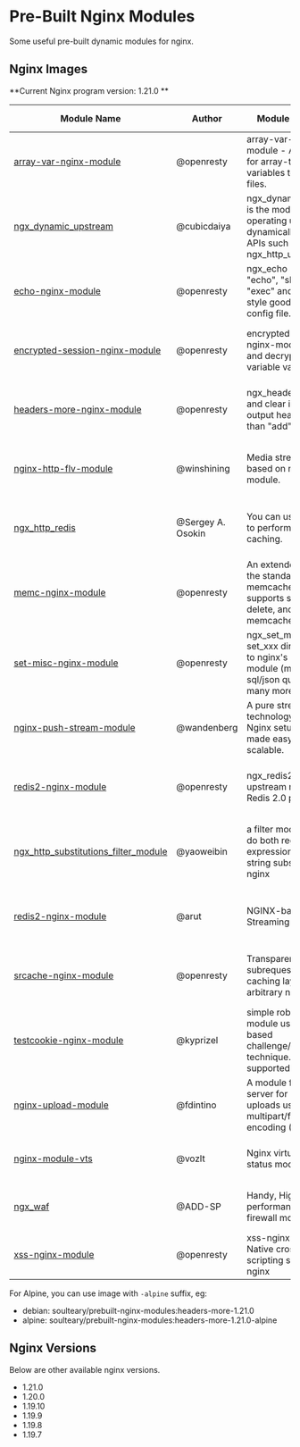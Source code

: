 # Pre-Built Nginx Modules

Some useful pre-built dynamic modules for nginx.

## Nginx Images

**Current Nginx program version: 1.21.0 **

<table>
    <thead>
        <tr>
            <th>Module Name</th>
            <th>Author</th>
            <th>Module Description</th>
            <th>Module Version</th>
            <th>Docker Command</th>
        </tr>
    </thead>
    <tbody>
        <tr>
            <td><a href="https://github.com/openresty/array-var-nginx-module">array-var-nginx-module</a></td>
            <td>@openresty</td>
            <td>array-var-nginx-module - Add support for array-typed variables to nginx config files.</td>
            <td>0.05</td>
            <td>docker pull soulteary/prebuilt-nginx-modules:array-var-nginx-1.21.0</td>
        </tr>
        <tr>
            <td><a href="https://github.com/cubicdaiya/ngx_dynamic_upstream">ngx_dynamic_upstream</a></td>
            <td>@cubicdaiya</td>
            <td>ngx_dynamic_upstream is the module for operating upstreams dynamically with HTTP APIs such as ngx_http_upstream_conf.</td>
            <td>0.1.6</td>
            <td>docker pull soulteary/prebuilt-nginx-modules:dynamic-upstream-1.21.0</td>
        </tr>
        <tr>
            <td><a href="https://github.com/openresty/echo-nginx-module">echo-nginx-module</a></td>
            <td>@openresty</td>
            <td>ngx_echo - Brings "echo", "sleep", "time", "exec" and more shell-style goodies to Nginx config file.</td>
            <td>0.62</td>
            <td>docker pull soulteary/prebuilt-nginx-modules:echo-1.21.0</td>
        </tr>
        <tr>
            <td><a href="https://github.com/openresty/encrypted-session-nginx-module">encrypted-session-nginx-module</a></td>
            <td>@openresty</td>
            <td>encrypted-session-nginx-module - encrypt and decrypt nginx variable values.</td>
            <td>0.08</td>
            <td>docker pull soulteary/prebuilt-nginx-modules:encrypted-session-1.21.0</td>
        </tr>
        <tr>
            <td><a href="https://github.com/openresty/headers-more-nginx-module">headers-more-nginx-module</a></td>
            <td>@openresty</td>
            <td>ngx_headers_more - Set and clear input and output headers...more than "add"!</td>
            <td>0.33</td>
            <td>docker pull soulteary/prebuilt-nginx-modules:headers-more-1.21.0</td>
        </tr>
        <tr>
            <td><a href="https://github.com/winshining/nginx-http-flv-module">nginx-http-flv-module</a></td>
            <td>@winshining</td>
            <td>Media streaming server based on nginx-rtmp-module.</td>
            <td>1.2.9</td>
            <td>docker pull soulteary/prebuilt-nginx-modules:http-flv-1.21.0</td>
        </tr>
        <tr>
            <td><a href="https://www.nginx.com/resources/wiki/modules/redis/">ngx_http_redis</a></td>
            <td>@Sergey A. Osokin</td>
            <td>You can use this module to perform simple caching.</td>
            <td>0.3.9</td>
            <td>docker pull soulteary/prebuilt-nginx-modules:http-redis-1.21.0</td>
        </tr>
        <tr>
            <td><a href="https://github.com/openresty/memc-nginx-module">memc-nginx-module</a></td>
            <td>@openresty</td>
            <td>An extended version of the standard memcached module that supports set, add, delete, and many more memcached commands.</td>
            <td>0.19</td>
            <td>docker pull soulteary/prebuilt-nginx-modules:memc-1.21.0</td>
        </tr>
        <tr>
            <td><a href="https://github.com/openresty/set-misc-nginx-module">set-misc-nginx-module</a></td>
            <td>@openresty</td>
            <td>ngx_set_misc - Various set_xxx directives added to nginx's rewrite module (md5/sha1, sql/json quoting, and many more).</td>
            <td>0.32</td>
            <td>docker pull soulteary/prebuilt-nginx-modules:set-misc-1.21.0</td>
        </tr>
        <tr>
            <td><a href="https://github.com/wandenberg/nginx-push-stream-module">nginx-push-stream-module</a></td>
            <td>@wandenberg</td>
            <td>A pure stream http push technology for your Nginx setup. Comet made easy and really scalable.</td>
            <td>1cdc015</td>
            <td>docker pull soulteary/prebuilt-nginx-modules:push-stream-1.21.0</td>
        </tr>
        <tr>
            <td><a href="https://github.com/openresty/redis2-nginx-module">redis2-nginx-module</a></td>
            <td>@openresty</td>
            <td>ngx_redis2 - Nginx upstream module for the Redis 2.0 protocol</td>
            <td>0.15</td>
            <td>docker pull soulteary/prebuilt-nginx-modules:redis2-1.21.0</td>
        </tr>
        <tr>
            <td><a href="https://github.com/yaoweibin/ngx_http_substitutions_filter_module">ngx_http_substitutions_filter_module</a></td>
            <td>@yaoweibin</td>
            <td>a filter module which can do both regular expression and fixed string substitutions for nginx</td>
            <td>b8a71ea</td>
            <td>docker pull soulteary/prebuilt-nginx-modules:http-substitutions-filter-1.21.0</td>
        </tr>
        <tr>
            <td><a href="https://github.com/arut/nginx-rtmp-module">redis2-nginx-module</a></td>
            <td>@arut</td>
            <td>NGINX-based Media Streaming Server</td>
            <td>1.2.2</td>
            <td>docker pull soulteary/prebuilt-nginx-modules:rtmp-1.21.0/td>
        </tr>
        <tr>
            <td><a href="https://github.com/openresty/srcache-nginx-module">srcache-nginx-module</a></td>
            <td>@openresty</td>
            <td>Transparent subrequest-based caching layout for arbitrary nginx locations.</td>
            <td>0.32</td>
            <td>docker pull soulteary/prebuilt-nginx-modules:srcache-1.21.0</td>
        </tr>
        <tr>
            <td><a href="https://github.com/kyprizel/testcookie-nginx-module">testcookie-nginx-module</a></td>
            <td>@kyprizel</td>
            <td>simple robot mitigation module using cookie based challenge/response technique. Not supported any more.</td>
            <td>5113746</td>
            <td>docker pull soulteary/prebuilt-nginx-modules:testcookie-1.21.0</td>
        </tr>
        <tr>
            <td><a href="https://github.com/fdintino/nginx-upload-module">nginx-upload-module</a></td>
            <td>@fdintino</td>
            <td>A module for nginx web server for handling file uploads using multipart/form-data encoding (RFC 1867).</td>
            <td>643b4c1</td>
            <td>docker pull soulteary/prebuilt-nginx-modules:upload-1.21.0</td>
        </tr>
        <tr>
            <td><a href="https://github.com/vozlt/nginx-module-vts">nginx-module-vts</a></td>
            <td>@vozlt</td>
            <td>Nginx virtual host traffic status module.</td>
            <td>0.1.18</td>
            <td>docker pull soulteary/prebuilt-nginx-modules:vts-1.21.0</td>
        </tr>
        <tr>
            <td><a href="https://github.com/ADD-SP/ngx_waf">ngx_waf</a></td>
            <td>@ADD-SP</td>
            <td>Handy, High performance Nginx firewall module.</td>
            <td>3.1.6</td>
            <td>docker pull soulteary/prebuilt-nginx-modules:waf-1.21.0</td>
        </tr>
        <tr>
            <td><a href="https://github.com/openresty/xss-nginx-module">xss-nginx-module</a></td>
            <td>@openresty</td>
            <td>xss-nginx-module - Native cross-site scripting support in nginx</td>
            <td>0.06</td>
            <td>docker pull soulteary/prebuilt-nginx-modules:xss-nginx-1.21.0</td>
        </tr>
    </tbody>
</table>


For Alpine, you can use image with `-alpine` suffix, eg:

- debian: soulteary/prebuilt-nginx-modules:headers-more-1.21.0
- alpine: soulteary/prebuilt-nginx-modules:headers-more-1.21.0-alpine

## Nginx Versions

Below are other available nginx versions.

- 1.21.0
- 1.20.0
- 1.19.10
- 1.19.9
- 1.19.8
- 1.19.7
